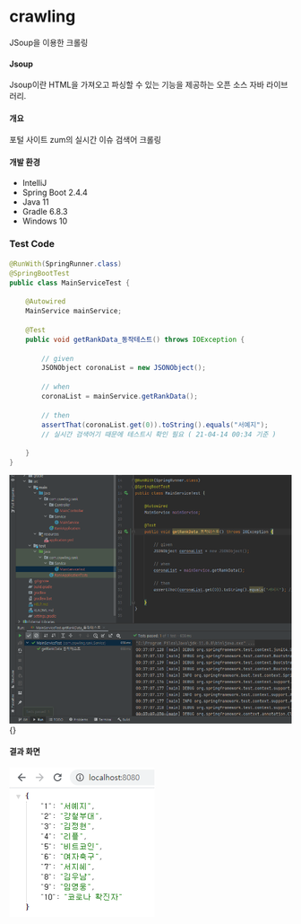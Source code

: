 # crawling
JSoup을 이용한 크롤링



#### Jsoup

Jsoup이란 HTML을 가져오고 파싱할 수 있는 기능을 제공하는 오픈 소스 자바 라이브러리.



#### 개요

포털 사이트 zum의 실시간 이슈 검색어 크롤링



#### 개발 환경

* IntelliJ
* Spring Boot 2.4.4
* Java 11
* Gradle 6.8.3
* Windows 10



### Test Code

```java
@RunWith(SpringRunner.class)
@SpringBootTest
public class MainServiceTest {

    @Autowired
    MainService mainService;

    @Test
    public void getRankData_동작테스트() throws IOException {

        // given
        JSONObject coronaList = new JSONObject();

        // when
        coronaList = mainService.getRankData();

        // then
        assertThat(coronaList.get(0)).toString().equals("서예지"); 
        // 실시간 검색어기 때문에 테스트시 확인 필요 ( 21-04-14 00:34 기준 )

    }
}
```



![Image](src/main/resources/static/img/crawling_test.png){}



#### 결과 화면

![result_img](src/main/resources/static/img/crawling_page.png)
